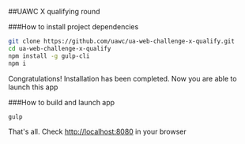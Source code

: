 ##UAWC X qualifying round

###How to install project dependencies

```sh
git clone https://github.com/uawc/ua-web-challenge-x-qualify.git
cd ua-web-challenge-x-qualify
npm install -g gulp-cli
npm i
```

Congratulations! Installation has been completed. Now you are able to launch this app

###How to build and launch app

```sh
gulp
```

That's all. Check [http://localhost:8080](http://localhost:8080) in your browser
